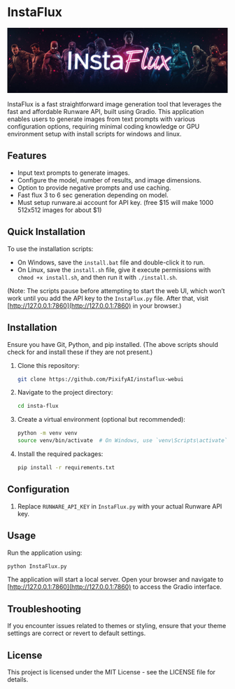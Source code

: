# InstaFlux

![InstaFlux](instaflux.jpg)


InstaFlux is a fast straightforward image generation tool that leverages the fast and affordable Runware API, built using Gradio. This application enables users to generate images from text prompts with various configuration options, requiring minimal coding knowledge or GPU environment setup with install scripts for windows and linux.

## Features

- Input text prompts to generate images.
- Configure the model, number of results, and image dimensions.
- Option to provide negative prompts and use caching.
- Fast flux 3 to 6 sec generation depending on model.
- Must setup runware.ai account for API key. (free $15 will make 1000 512x512 images for about $1)

## Quick Installation

To use the installation scripts:

- On Windows, save the `install.bat` file and double-click it to run.
- On Linux, save the `install.sh` file, give it execute permissions with `chmod +x install.sh`, and then run it with `./install.sh`.

(Note: The scripts pause before attempting to start the web UI, which won’t work until you add the API key to the `InstaFlux.py` file. After that, visit [http://127.0.0.1:7860](http://127.0.0.1:7860) in your browser.)

## Installation

Ensure you have Git, Python, and pip installed. (The above scripts should check for and install these if they are not present.)

1. Clone this repository:

    ```bash
    git clone https://github.com/PixifyAI/instaflux-webui
    ```

2. Navigate to the project directory:

    ```bash
    cd insta-flux
    ```

3. Create a virtual environment (optional but recommended):

    ```bash
    python -m venv venv
    source venv/bin/activate  # On Windows, use `venv\Scripts\activate`
    ```

4. Install the required packages:

    ```bash
    pip install -r requirements.txt
    ```

## Configuration

1. Replace `RUNWARE_API_KEY` in `InstaFlux.py` with your actual Runware API key.

## Usage

Run the application using:

```bash
python InstaFlux.py
```

The application will start a local server. Open your browser and navigate to [http://127.0.0.1:7860](http://127.0.0.1:7860) to access the Gradio interface.

## Troubleshooting

If you encounter issues related to themes or styling, ensure that your theme settings are correct or revert to default settings.

## License

This project is licensed under the MIT License - see the LICENSE file for details.
